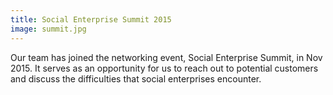 ```yaml
---
title: Social Enterprise Summit 2015
image: summit.jpg
---
```

Our team has joined the networking event, Social Enterprise Summit, in Nov 2015. It serves as an opportunity for us to reach out to potential customers and discuss the difficulties that social enterprises encounter.

